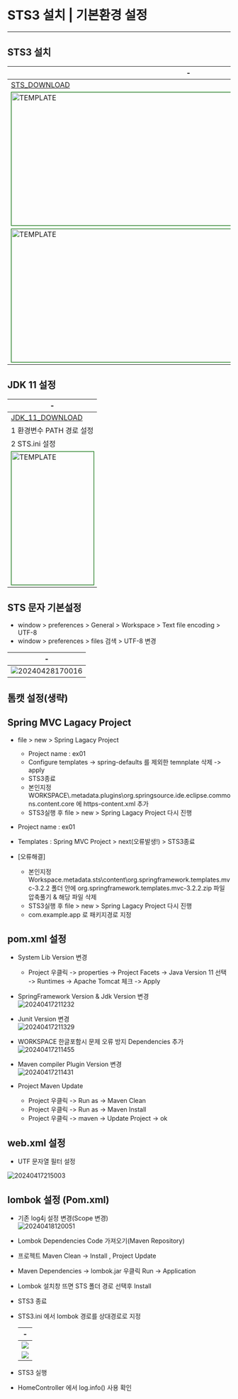 # STS3 설치 | 기본환경 설정
---



STS3 설치
---
|-|
|-|
|[STS_DOWNLOAD](https://spring.io/tools)|
|<img src="https://github.com/MY-ALL-LECTURE/STS3/assets/84259104/d4bc47ed-03eb-4f6c-adbd-cf7e44c63ca5" width="800px" height="300px" style="border:1px solid green" alt="TEMPLATE" />|
|<img src="https://github.com/MY-ALL-LECTURE/STS3/assets/84259104/1cacace5-1239-4561-990a-8d3a1ae593eb" width="800px" height="300px" style="border:1px solid green" alt="TEMPLATE" />|


JDK 11 설정
---
|-|
|-|
|[JDK_11_DOWNLOAD](https://jdk.java.net/archive/)|
|1 환경변수 PATH 경로 설정|
|2 STS.ini 설정|
|<img src="https://github.com/MY-ALL-LECTURE/STS3/assets/84259104/a089ed39-d4d7-4b64-aa5d-f9ca00d18692" width="100%" height="300px" style="border:1px solid green" alt="TEMPLATE" />|

STS 문자 기본설정
---
  - window > preferences >  General > Workspace > Text file encoding > UTF-8
  - window > preferences > files 검색 > UTF-8 변경

|-|
|-|
|![20240428170016](https://github.com/MY-ALL-LECTURE/STS3/assets/84259104/afb5966c-7c30-42b2-ae60-724e2a7039b4)|

톰캣 설정(생략)
---

Spring MVC Lagacy Project
---
  - file > new > Spring Lagacy Project
    - Project name  : ex01
    - Configure templates ->  spring-defaults 를 제외한 temnplate 삭제 -> apply
    - STS3종료
    - 본인지정WORKSPACE\\.metadata\.plugins\org.springsource.ide.eclipse.commons.content.core 에 https-content.xml 추가
    - STS3실행 후 file > new > Spring Lagacy Project 다시 진행
     
- Project name : ex01
- Templates : Spring MVC Project > next(오류발생!) > STS3종료
- [오류해결]
  -  본인지정Workspace\.metadata\.sts\content\org.springframework.templates.mvc-3.2.2 폴더 안에 org.springframework.templates.mvc-3.2.2.zip 파일 압축풀기 & 해당 파일 삭제
  -  STS3실행 후 file > new > Spring Lagacy Project 다시 진행
  -  com.example.app 로 패키지경로 지정

pom.xml 설정  
---
- System Lib Version 변경
  - Project 우클릭 -> properties -> Project Facets -> Java Version 11 선택 -> Runtimes -> Apache Tomcat 체크 -> Apply
- SpringFramework Version & Jdk Version 변경<br>
![20240417211232](https://github.com/MY-ALL-LECTURE/STS3/assets/84259104/ceba8d9d-3cc9-45f5-8fb0-48e2573eec3b)
 
- Junit Version 변경<br>
![20240417211329](https://github.com/MY-ALL-LECTURE/STS3/assets/84259104/470f9685-258c-47cb-9c52-a3a8c0aa25d1)
 
- WORKSPACE 한글포함시 문제 오류 방지 Dependencies 추가<br>
![20240417211455](https://github.com/MY-ALL-LECTURE/STS3/assets/84259104/86f42283-a3ec-45d8-b976-ea2f93d99c33)
 
- Maven compiler Plugin Version 변경<br>
![20240417211431](https://github.com/MY-ALL-LECTURE/STS3/assets/84259104/5e110663-58ea-4f40-bf42-de97d9a1f6e1)
 
- Project Maven Update
  - Project 우클릭 -> Run as -> Maven Clean
  - Project 우클릭 -> Run as -> Maven Install
  - Project 우클릭 -> maven -> Update Project -> ok

web.xml 설정  
---
- UTF 문자열 필터 설정 <br>

![20240417215003](https://github.com/MY-ALL-LECTURE/STS3/assets/84259104/2853caed-809c-4401-948b-cf68fd852619)


lombok 설정 (Pom.xml)
---
- 기존 log4j 설정 변경(Scope 변경)<br>
![20240418120051](https://github.com/MY-ALL-LECTURE/STS3/assets/84259104/3c43d476-f32c-49a5-a067-a84d17dfb1bd)

- Lombok Dependencies Code 가져오기(Maven Repository)
- 프로젝트 Maven Clean -> Install , Project Update
- Maven Dependencies -> lombok.jar 우클릭 Run -> Application
- Lombok 설치창 뜨면 STS 폴더 경로 선택후 Install
- STS3 종료
- STS3.ini 에서 lombok 경로를 상대경로로 지정

  |-|
  |-|
  |<img  width="" height="" src="https://github.com/MY-ALL-LECTURE/STS3/assets/84259104/dc91e511-ca11-45bd-b69f-1815cb078da5" />|
  |<img  width="" height="" src="https://github.com/MY-ALL-LECTURE/STS3/assets/84259104/a58939de-6024-4103-91d1-586169dfa4d5" />|

- STS3 실행
- HomeController 에서 log.info() 사용 확인 


